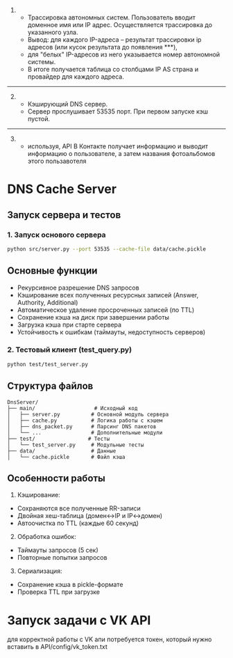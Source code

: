 
1.  * Трассировка автономных систем. Пользователь вводит доменное имя
    или IP адрес. Осуществляется трассировка до указанного узла.
    * Вывод: для каждого IP-адреса – результат трассировки ip адресов (или кусок результата до появления ***), 
    * для "белых" IP-адресов из него указывается номер автономной системы.
    * В итоге получается таблица со столбцами IP AS страна и провайдер для каждого адреса.
    
---
2. 
    * Кэширующий DNS сервер. 
    * Сервер прослушивает 53535 порт. При первом запуске кэш пустой.
---
3.
   * используя, API В Контакте получает информацию и выводит информацию о пользователе, а затем названия фотоальбомов этого пользавотеля

# DNS Cache Server 

## Запуск сервера и тестов

### 1. Запуск основого сервера
```bash
python src/server.py --port 53535 --cache-file data/cache.pickle
```

## Основные функции

-  Рекурсивное разрешение DNS запросов
-  Кэширование всех полученных ресурсных записей (Answer, Authority, Additional)
-  Автоматическое удаление просроченных записей (по TTL)
-  Сохранение кэша на диск при завершении работы
-  Загрузка кэша при старте сервера
-  Устойчивость к ошибкам (таймауты, недоступность серверов)

### 2. Тестовый клиент (test_query.py)
```bash
python test/test_server.py
```

## Структура файлов
```
DnsServer/
├── main/                   # Исходный код
│   ├── server.py          # Основной модуль сервера
│   ├── cache.py           # Логика работы с кэшем
│   ├── dns_packet.py      # Парсинг DNS пакетов
│   └── ...                # Дополнительные модули
├── test/                 # Тесты
│   └── test_server.py     # Модульные тесты                
├── data/                  # Данные
│   └── cache.pickle       # Файл кэша
```
## Особенности работы

1. Кэширование:
- Сохраняются все полученные RR-записи
- Двойная хеш-таблица (домен↔IP и IP↔домен)
- Автоочистка по TTL (каждые 60 секунд)
2. Обработка ошибок:
- Таймауты запросов (5 сек)
- Повторные попытки запросов
3. Сериализация:
- Сохранение кэша в pickle-формате
- Проверка TTL при загрузке

# Запуск задачи с VK API
для корректной работы с VK апи потребуется токен, который нужно вставить в API/config/vk_token.txt
